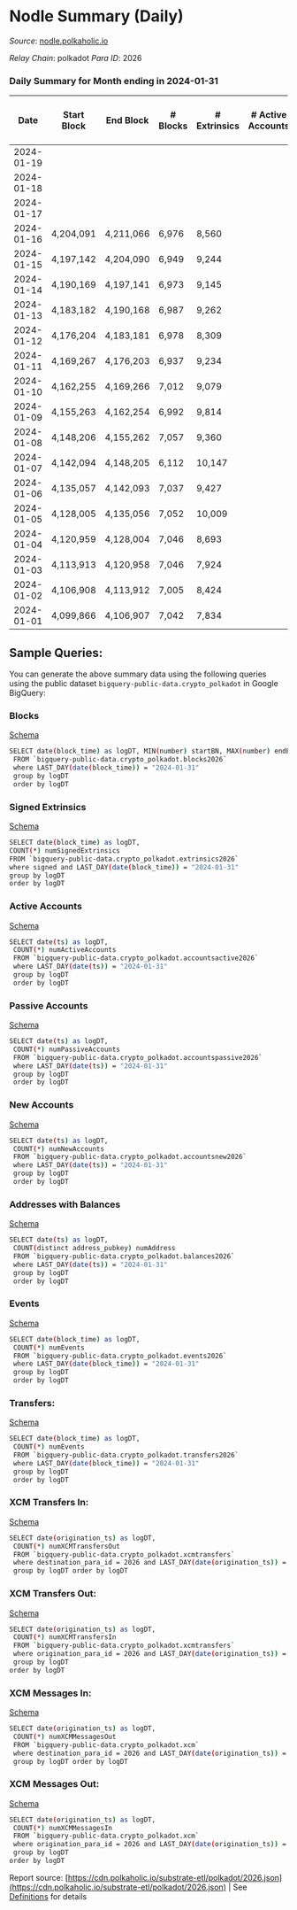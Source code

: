 # Nodle Summary (Daily)

_Source_: [nodle.polkaholic.io](https://nodle.polkaholic.io)

*Relay Chain*: polkadot
*Para ID*: 2026



### Daily Summary for Month ending in 2024-01-31


| Date    | Start Block | End Block | # Blocks | # Extrinsics | # Active Accounts | # Passive Accounts | # New Accounts | # Addresses | # Events  | # Transfers ($USD) | # XCM Transfers In ($USD) | # XCM Transfers Out ($USD) | # XCM In | # XCM Out | Issues |
|---------|-------------|-----------|----------|--------------|-------------------|--------------------|----------------|-------------|-----------|--------------------|---------------------------|----------------------------|----------|-----------|--------|
| 2024-01-19 |  |  |  |  |  |  |  |  |  |   |   |   |  |  |  |
| 2024-01-18 |  |  |  |  |  |  |  | 922,413 |  |   |   |   |  |  |  |
| 2024-01-17 |  |  |  |  |  |  |  | 921,169 |  |   |   |   |  |  |  |
| 2024-01-16 | 4,204,091 | 4,211,066 | 6,976 | 8,560 |  |  |  | 920,131 | 314,990 | 240,316 ($4,384.65) |   |   |  | 1 |  |
| 2024-01-15 | 4,197,142 | 4,204,090 | 6,949 | 9,244 |  |  |  | 918,616 | 324,252 | 244,803 ($154.96) |   |   | 1 |  |  |
| 2024-01-14 | 4,190,169 | 4,197,141 | 6,973 | 9,145 |  |  |  | 917,601 | 307,347 | 227,841 ($0.59) |   |   |  | 3 |  |
| 2024-01-13 | 4,183,182 | 4,190,168 | 6,987 | 9,262 |  |  |  | 916,191 | 304,262 | 224,794 ($1.43) |   |   |  | 3 |  |
| 2024-01-12 | 4,176,204 | 4,183,181 | 6,978 | 8,309 |  |  |  | 914,598 |  | 225,734 (-) |   |   |  | 1 |  |
| 2024-01-11 | 4,169,267 | 4,176,203 | 6,937 | 9,234 |  |  |  | 913,435 | 307,134 | 228,442 (-) |   |   |  | 1 |  |
| 2024-01-10 | 4,162,255 | 4,169,266 | 7,012 | 9,079 |  |  |  | 912,276 | 303,968 | 227,589 ($0.85) |   |   | 4 | 5 |  |
| 2024-01-09 | 4,155,263 | 4,162,254 | 6,992 | 9,814 |  |  |  | 911,137 | 330,814 | 251,686 ($0.29) |   |   |  | 1 |  |
| 2024-01-08 | 4,148,206 | 4,155,262 | 7,057 | 9,360 |  |  |  | 909,613 | 274,699 | 199,029 ($1.85) |   |   |  |  |  |
| 2024-01-07 | 4,142,094 | 4,148,205 | 6,112 | 10,147 |  |  |  | 908,508 | 293,962 | 215,552 ($4.35) |   |   |  |  |  |
| 2024-01-06 | 4,135,057 | 4,142,093 | 7,037 | 9,427 |  |  |  | 907,049 | 286,865 | 211,540 ($1.41) |   |   | 2 |  |  |
| 2024-01-05 | 4,128,005 | 4,135,056 | 7,052 | 10,009 |  |  |  | 905,819 | 293,465 | 213,574 ($11.48) |   |   |  |  |  |
| 2024-01-04 | 4,120,959 | 4,128,004 | 7,046 | 8,693 |  |  |  | 904,631 | 289,802 | 219,132 ($22.21) |   |   |  | 1 |  |
| 2024-01-03 | 4,113,913 | 4,120,958 | 7,046 | 7,924 |  |  |  | 903,550 | 284,806 | 219,194 ($0.73) |   |   |  |  |  |
| 2024-01-02 | 4,106,908 | 4,113,912 | 7,005 | 8,424 |  |  |  | 902,448 | 287,912 | 218,479 ($61.71) |   |   |  | 1 |  |
| 2024-01-01 | 4,099,866 | 4,106,907 | 7,042 | 7,834 |  |  |  | 901,281 | 274,034 | 209,117 ($2.21) |   |   |  |  |  |

## Sample Queries:
You can generate the above summary data using the following queries using the public dataset `bigquery-public-data.crypto_polkadot` in Google BigQuery:


### Blocks 

[Schema](https://github.com/colorfulnotion/substrate-etl/blob/main/schema/blocks.json)

```bash
SELECT date(block_time) as logDT, MIN(number) startBN, MAX(number) endBN, COUNT(*) numBlocks 
 FROM `bigquery-public-data.crypto_polkadot.blocks2026`  
 where LAST_DAY(date(block_time)) = "2024-01-31" 
 group by logDT 
 order by logDT
```

### Signed Extrinsics 

[Schema](https://github.com/colorfulnotion/substrate-etl/blob/main/schema/extrinsics.json)

```bash
SELECT date(block_time) as logDT, 
COUNT(*) numSignedExtrinsics 
FROM `bigquery-public-data.crypto_polkadot.extrinsics2026`  
where signed and LAST_DAY(date(block_time)) = "2024-01-31" 
group by logDT 
order by logDT
```

### Active Accounts 

[Schema](https://github.com/colorfulnotion/substrate-etl/blob/main/schema/accountsactive.json)

```bash
SELECT date(ts) as logDT, 
 COUNT(*) numActiveAccounts 
 FROM `bigquery-public-data.crypto_polkadot.accountsactive2026` 
 where LAST_DAY(date(ts)) = "2024-01-31" 
 group by logDT 
 order by logDT
```

### Passive Accounts 

[Schema](https://github.com/colorfulnotion/substrate-etl/blob/main/schema/accountspassive.json)

```bash
SELECT date(ts) as logDT, 
 COUNT(*) numPassiveAccounts 
 FROM `bigquery-public-data.crypto_polkadot.accountspassive2026` 
 where LAST_DAY(date(ts)) = "2024-01-31" 
 group by logDT 
 order by logDT
```

### New Accounts 

[Schema](https://github.com/colorfulnotion/substrate-etl/blob/main/schema/accountsnew.json)

```bash
SELECT date(ts) as logDT, 
 COUNT(*) numNewAccounts 
 FROM `bigquery-public-data.crypto_polkadot.accountsnew2026` 
 where LAST_DAY(date(ts)) = "2024-01-31" 
 group by logDT
 order by logDT
```

### Addresses with Balances 

[Schema](https://github.com/colorfulnotion/substrate-etl/blob/main/schema/balances.json)

```bash
SELECT date(ts) as logDT,
 COUNT(distinct address_pubkey) numAddress 
 FROM `bigquery-public-data.crypto_polkadot.balances2026` 
 where LAST_DAY(date(ts)) = "2024-01-31" 
 group by logDT 
 order by logDT
```

### Events 

[Schema](https://github.com/colorfulnotion/substrate-etl/blob/main/schema/events.json)

```bash
SELECT date(block_time) as logDT, 
 COUNT(*) numEvents 
 FROM `bigquery-public-data.crypto_polkadot.events2026` 
 where LAST_DAY(date(block_time)) = "2024-01-31" 
 group by logDT 
 order by logDT
```

### Transfers:

[Schema](https://github.com/colorfulnotion/substrate-etl/blob/main/schema/transfers.json)

```bash
SELECT date(block_time) as logDT, 
 COUNT(*) numEvents 
 FROM `bigquery-public-data.crypto_polkadot.transfers2026` 
 where LAST_DAY(date(block_time)) = "2024-01-31" 
 group by logDT 
 order by logDT
```

### XCM Transfers In: 

[Schema](https://github.com/colorfulnotion/substrate-etl/blob/main/schema/xcmtransfers.json)

```bash
SELECT date(origination_ts) as logDT, 
 COUNT(*) numXCMTransfersOut 
 FROM `bigquery-public-data.crypto_polkadot.xcmtransfers` 
 where destination_para_id = 2026 and LAST_DAY(date(origination_ts)) = "2024-01-31" 
 group by logDT order by logDT
```

### XCM Transfers Out: 

[Schema](https://github.com/colorfulnotion/substrate-etl/blob/main/schema/xcmtransfers.json)

```bash
SELECT date(origination_ts) as logDT, 
 COUNT(*) numXCMTransfersIn 
 FROM `bigquery-public-data.crypto_polkadot.xcmtransfers` 
 where origination_para_id = 2026 and LAST_DAY(date(origination_ts)) = "2024-01-31" 
 group by logDT 
order by logDT
```

### XCM Messages In: 

[Schema](https://github.com/colorfulnotion/substrate-etl/blob/main/schema/xcm.json)

```bash
SELECT date(origination_ts) as logDT, 
 COUNT(*) numXCMMessagesOut 
 FROM `bigquery-public-data.crypto_polkadot.xcm` 
 where destination_para_id = 2026 and LAST_DAY(date(origination_ts)) = "2024-01-31" 
 group by logDT order by logDT
```

### XCM Messages Out: 

[Schema](https://github.com/colorfulnotion/substrate-etl/blob/main/schema/xcm.json)

```bash
SELECT date(origination_ts) as logDT, 
 COUNT(*) numXCMMessagesIn 
 FROM `bigquery-public-data.crypto_polkadot.xcm` 
 where origination_para_id = 2026 and LAST_DAY(date(origination_ts)) = "2024-01-31" 
 group by logDT 
order by logDT
```


Report source: [https://cdn.polkaholic.io/substrate-etl/polkadot/2026.json](https://cdn.polkaholic.io/substrate-etl/polkadot/2026.json) | See [Definitions](/DEFINITIONS.md) for details
